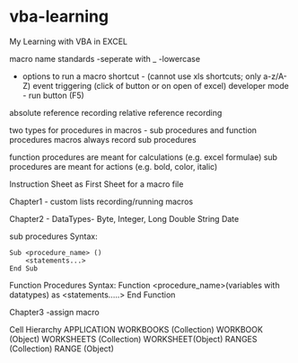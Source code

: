 # vba-learning
My Learning with VBA in EXCEL

macro name standards
-seperate with _
-lowercase


- options to run a macro
	shortcut - (cannot use xls shortcuts; only a-z/A-Z)
	event triggering (click of button or on open of excel)
	developer mode - run button (F5)
	
	
	
absolute reference recording
relative reference recording

two types for procedures in macros - sub procedures and function procedures
macros always record sub procedures

function procedures are meant for calculations (e.g. excel formulae)
sub procedures are meant for actions (e.g. bold, color, italic)

Instruction Sheet as First Sheet for a macro file

Chapter1 - 
custom lists
recording/running macros

Chapter2 - 
DataTypes-
Byte, Integer, Long
Double
String
Date

sub procedures 
Syntax:

	Sub <procedure_name> ()
		<statements...>
	End Sub
	
Function Procedures
Syntax:
	Function <procedure_name>(variables with datatypes) as <datatypes>
		<statements.....>
	End Function
	
	
	
Chapter3
-assign macro

Cell Hierarchy
APPLICATION
	WORKBOOKS (Collection)
	WORKBOOK (Object)
		WORKSHEETS (Collection)
		WORKSHEET(Object)
			RANGES (Collection)
			RANGE (Object)


